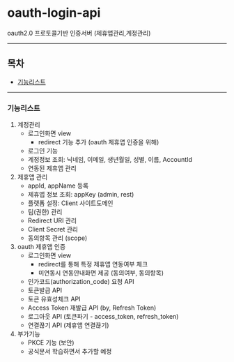 # oauth-login-api
oauth2.0 프로토콜기반 인증서버 (제휴앱관리,계정관리)

---

## 목차

 * [기능리스트](#기능리스트)

---

### 기능리스트

1. 계정관리
   * 로그인화면 view
     * redirect 기능 추가 (oauth 제휴앱 인증을 위해)
   * 로그인 기능
   * 계정정보 조회: 닉네임, 이메일, 생년월일, 성별, 이름, AccountId
   * 연동된 제휴앱 관리
2. 제휴앱 관리
   * appId, appName 등록
   * 제휴앱 정보 조회: appKey (admin, rest) 
   * 플랫폼 설정: Client 사이트도메인
   * 팀(권한) 관리
   * Redirect URI 관리
   * Client Secret 관리
   * 동의항목 관리 (scope)
3. oauth 제휴앱 인증
   * 로그인화면 view
     * redirect를 통해 특정 제휴앱 연동여부 체크
     * 미연동시 연동안내화면 제공 (동의여부, 동의항목)
   * 인가코드(authorization_code) 요청 API
   * 토큰발급 API
   * 토큰 유효성체크 API
   * Access Token 재발급 API (by, Refresh Token)
   * 로그아웃 API (토큰파기 - access_token, refresh_token)
   * 연결끊기 API (제휴앱 연결끊기)
4. 부가기능
   * PKCE 기능 (보안)
   * 공식문서 학습하면서 추가할 예정

